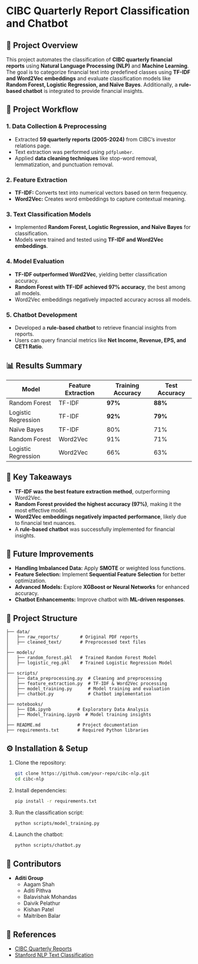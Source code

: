 # CIBC Quarterly Report Classification and Chatbot

## 📌 Project Overview
This project automates the classification of **CIBC quarterly financial reports** using **Natural Language Processing (NLP)** and **Machine Learning**. The goal is to categorize financial text into predefined classes using **TF-IDF and Word2Vec embeddings** and evaluate classification models like **Random Forest, Logistic Regression, and Naïve Bayes**. Additionally, a **rule-based chatbot** is integrated to provide financial insights.

## 🚀 Project Workflow
### **1. Data Collection & Preprocessing**
- Extracted **59 quarterly reports (2005-2024)** from CIBC’s investor relations page.
- Text extraction was performed using `pdfplumber`.
- Applied **data cleaning techniques** like stop-word removal, lemmatization, and punctuation removal.

### **2. Feature Extraction**
- **TF-IDF:** Converts text into numerical vectors based on term frequency.
- **Word2Vec:** Creates word embeddings to capture contextual meaning.

### **3. Text Classification Models**
- Implemented **Random Forest, Logistic Regression, and Naïve Bayes** for classification.
- Models were trained and tested using **TF-IDF and Word2Vec embeddings**.

### **4. Model Evaluation**
- **TF-IDF outperformed Word2Vec**, yielding better classification accuracy.
- **Random Forest with TF-IDF achieved 97% accuracy**, the best among all models.
- Word2Vec embeddings negatively impacted accuracy across all models.

### **5. Chatbot Development**
- Developed a **rule-based chatbot** to retrieve financial insights from reports.
- Users can query financial metrics like **Net Income, Revenue, EPS, and CET1 Ratio**.

## 📊 Results Summary
| Model | Feature Extraction | Training Accuracy | Test Accuracy |
|--------|------------------|----------------|-------------|
| Random Forest | TF-IDF | **97%** | **88%** |
| Logistic Regression | TF-IDF | **92%** | **79%** |
| Naïve Bayes | TF-IDF | 80% | 71% |
| Random Forest | Word2Vec | 91% | 71% |
| Logistic Regression | Word2Vec | 66% | 63% |

## 📌 Key Takeaways
- **TF-IDF was the best feature extraction method**, outperforming Word2Vec.
- **Random Forest provided the highest accuracy (97%)**, making it the most effective model.
- **Word2Vec embeddings negatively impacted performance**, likely due to financial text nuances.
- A **rule-based chatbot** was successfully implemented for financial insights.

## 🔮 Future Improvements
- **Handling Imbalanced Data:** Apply **SMOTE** or weighted loss functions.
- **Feature Selection:** Implement **Sequential Feature Selection** for better optimization.
- **Advanced Models:** Explore **XGBoost or Neural Networks** for enhanced accuracy.
- **Chatbot Enhancements:** Improve chatbot with **ML-driven responses**.

## 📂 Project Structure
```
├── data/
│   ├── raw_reports/        # Original PDF reports
│   ├── cleaned_text/       # Preprocessed text files
│
├── models/
│   ├── random_forest.pkl   # Trained Random Forest Model
│   ├── logistic_reg.pkl    # Trained Logistic Regression Model
│
├── scripts/
│   ├── data_preprocessing.py  # Cleaning and preprocessing
│   ├── feature_extraction.py  # TF-IDF & Word2Vec processing
│   ├── model_training.py      # Model training and evaluation
│   ├── chatbot.py             # Chatbot implementation
│
├── notebooks/
│   ├── EDA.ipynb          # Exploratory Data Analysis
│   ├── Model_Training.ipynb  # Model training insights
│
├── README.md              # Project documentation
├── requirements.txt       # Required Python libraries
```

## ⚙️ Installation & Setup
1. Clone the repository:
   ```bash
   git clone https://github.com/your-repo/cibc-nlp.git
   cd cibc-nlp
   ```
2. Install dependencies:
   ```bash
   pip install -r requirements.txt
   ```
3. Run the classification script:
   ```bash
   python scripts/model_training.py
   ```
4. Launch the chatbot:
   ```bash
   python scripts/chatbot.py
   ```

## 🤝 Contributors
- **Aditi Group**  
  - Aagam Shah  
  - Aditi Pithva  
  - Balavishak Mohandas  
  - Daivik Pelathur  
  - Kishan Patel  
  - Maitriben Balar  

## 📜 References
- [CIBC Quarterly Reports](https://www.cibc.com/en/about-cibc/investor-relations/quarterly-results.html)
- [Stanford NLP Text Classification](https://nlp.stanford.edu/IR-book/information-retrieval-book.html)
